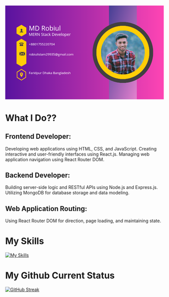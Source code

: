 

![Header](https://raw.githubusercontent.com/Robiul704/Robiul704/main/20231209_005523_0000.png)

# What I Do??

## Frontend Developer:

Developing web applications using HTML, CSS, and JavaScript.
Creating interactive and user-friendly interfaces using React.js.
Managing web application navigation using React Router DOM.

## Backend Developer:

Building server-side logic and RESTful APIs using Node.js and Express.js.
Utilizing MongoDB for database storage and data modeling.

## Web Application Routing:

Using React Router DOM for direction, page loading, and maintaining state.


# My Skills
[![My Skills](https://skillicons.dev/icons?i=mongodb,js,react,github,nodejs,nextjs,firebase,html,css,tailwind,vercel,vite,vscode,instagram,linkedin,netlify,regex,materialui,figma&theme=light)](https://skillicons.dev)

# My Github Current Status

[![GitHub Streak](https://github-readme-streak-stats.herokuapp.com?user=Robiul704&theme=dark&date_format=j%20M%5B%20Y%5D)](https://git.io/streak-stats)



